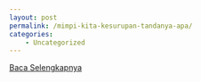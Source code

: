 ```yaml
---
layout: post
permalink: /mimpi-kita-kesurupan-tandanya-apa/
categories:
    - Uncategorized
---
```


[Baca Selengkapnya](/08)